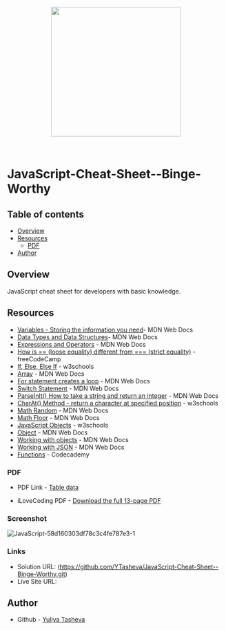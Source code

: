 <p align="center">
  <a href="https://github.com/YTasheva">
    <img src="https://github.com/YTasheva/JavaScript-Cheat-Sheet--Binge-Worthy/assets/148258557/36118895-4971-4085-849e-a51043e6a85b)
" height="300px">
  </a>
</p>

&nbsp;

# JavaScript-Cheat-Sheet--Binge-Worthy

## Table of contents

- [Overview](#overview)
- [Resources](#resources)
  - [PDF](#PDF)
- [Author](#author)

## Overview

JavaScript cheat sheet for developers with basic knowledge.

## Resources

- [Variables - Storing the information you need](https://developer.mozilla.org/en-US/docs/Learn/JavaScript/First_steps/Variables)- MDN Web Docs
- [Data Types and Data Structures](https://developer.mozilla.org/en-US/docs/Web/JavaScript/Data_structures)- MDN Web Docs
- [Expressions and Operators](https://developer.mozilla.org/en-US/docs/Web/JavaScript/Guide/Expressions_and_Operators) - MDN Web Docs
- [How is == (loose equality) different from === (strict equality)](https://www.freecodecamp.org/news/loose-vs-strict-equality-in-javascript/) - freeCodeCamp
- [If, Else, Else If](https://www.w3schools.com/js/js_if_else.asp) - w3schools
- [Array](https://developer.mozilla.org/en-US/docs/Web/JavaScript/Reference/Global_Objects/Array) - MDN Web Docs
- [For statement creates a loop](https://ukvirtfept102-osc3606.slack.com/archives/C05SALHNLRF/p1699473768005919) - MDN Web Docs
- [Switch Statement](https://developer.mozilla.org/en-US/docs/Web/JavaScript/Reference/Statements/switch) - MDN Web Docs
- [ParseInIt() How to take a string and return an integer](https://developer.mozilla.org/en-US/docs/Web/JavaScript/Reference/Global_Objects/parseInt) - MDN Web Docs
- [CharAt() Method - return a character at specified position](https://www.w3schools.com/jsref/jsref_charat.asp) - w3schools
- [Math Random](https://developer.mozilla.org/en-US/docs/Web/JavaScript/Reference/Global_Objects/Math/random) - MDN Web Docs
-	[Math Floor](https://developer.mozilla.org/en-US/docs/Web/JavaScript/Reference/Global_Objects/Math/floor) - MDN Web Docs
- [JavaScript Objects](https://www.w3schools.com/js/js_objects.asp) - w3schools
- [Object](https://developer.mozilla.org/en-US/docs/Web/JavaScript/Reference/Global_Objects/Object) - MDN Web Docs
- [Working with objects](https://developer.mozilla.org/en-US/docs/Web/JavaScript/Guide/Working_with_objects) - MDN Web Docs
- [Working with JSON](https://developer.mozilla.org/en-US/docs/Learn/JavaScript/Objects/JSON) - MDN Web Docs
- [Functions](https://www.codecademy.com/learn/introduction-to-javascript/modules/learn-javascript-functions/cheatsheet) - Codecademy
  
### PDF

- PDF Link - [Table data](https://github.com/YTasheva/JavaScript-Cheat-Sheet--Binge-Worthy/blob/main/JavaScript%20Cheat%20sheet%20-%20table.pdf)

- iLoveCoding PDF - [Download the full 13-page PDF](https://github.com/YTasheva/JavaScript-Cheat-Sheet--Binge-Worthy/blob/main/iLoveCoding%20Javascript-cheatsheet.pdf)
  
### Screenshot

![JavaScript-58d160303df78c3c4fe787e3-1](https://github.com/YTasheva/JavaScript-Cheat-Sheet--Binge-Worthy/assets/148258557/6b765e2d-99e3-4e22-afa0-8320284d9500)

### Links

- Solution URL: (https://github.com/YTasheva/JavaScript-Cheat-Sheet--Binge-Worthy.git)
- Live Site URL:

## Author

- Github - [Yuliya Tasheva](https://github.com/YTasheva)
